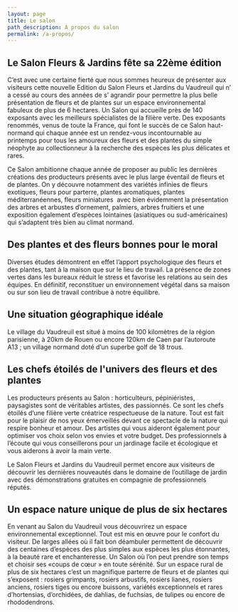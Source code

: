 ```yaml
---
layout: page
title: Le salon
path_description: À propos du salon
permalink: /a-propos/
---
```



## Le Salon Fleurs & Jardins fête sa 22ème édition

C’est avec une certaine fierté que nous sommes heureux de présenter aux visiteurs cette nouvelle Edition  du Salon Fleurs et Jardins du Vaudreuil qui n’ a cessé au cours des années de s’ agrandir  pour permettre la plus belle présentation de fleurs et de plantes sur un espace environnemental fabuleux de plus de 6 hectares. Un Salon qui accueille près de 140 exposants avec les meilleurs spécialistes de la filière verte. Des exposants renommés, venus de toute la France, qui font le succès de ce Salon haut-normand qui chaque année est un rendez-vous incontournable au printemps pour tous les amoureux des fleurs et des plantes du simple néophyte au collectionneur à la recherche des espèces les plus délicates et rares. 

Ce Salon ambitionne chaque année de proposer au public les dernières créations des producteurs présents avec le plus large éventail de fleurs et de plantes. On y découvre notamment des variétés infinies de fleurs exotiques, fleurs pour parterre, plantes aromatiques, plantes méditerranéennes,  fleurs miniatures  avec bien évidemment la présentation des arbres et arbustes d’ornement, palmiers, arbres fruitiers et une exposition également d’espèces lointaines (asiatiques ou sud-américaines) qui s’adaptent très bien au climat normand.


## Des plantes et des fleurs bonnes pour le moral

Diverses études démontrent en effet l’apport psychologique des fleurs et des plantes, tant à la maison que sur le lieu de travail. La présence de zones vertes dans les bureaux réduit le stress et favorise les relations au sein des équipes. En définitif, reconstituer un environnement végétal dans sa maison ou sur son lieu de travail contribue à notre équilibre.


## Une situation géographique idéale

Le village du Vaudreuil est situé  à moins de 100 kilomètres de la région parisienne, à 20km de Rouen ou encore 120km de Caen par l’autoroute A13 ; un village normand doté d’un superbe golf de 18 trous.


## Les chefs étoilés de l'univers des fleurs et des plantes

Les producteurs présents au Salon : horticulteurs, pépiniéristes, paysagistes sont de véritables artistes, des passionnés. Ce sont les chefs étoilés d’une filière verte créatrice respectueuse de la nature. Tout est fait pour le plaisir de nos yeux émerveillés devant ce spectacle de la nature qui respire bonheur et amour. Des artistes qui vous aideront également pour optimiser vos choix selon vos envies et votre budget. Des professionnels à l’écoute qui vous conseillerons pour un jardinage facile et écologique et vous aiderons à avoir la main verte.

Le Salon Fleurs et Jardins du Vaudreuil permet encore aux visiteurs de découvrir  les dernières nouveautés dans le domaine de l’outillage de jardin avec des démonstrations gratuites en compagnie de professionnels réputés.


## Un espace nature unique de plus de six hectares

En venant au Salon du Vaudreuil vous découvrirez un espace environnemental exceptionnel. Tout est mis en œuvre pour le confort du visiteur. De larges allées où il fait bon déambuler permettent de découvrir des centaines d’espèces des plus simples aux espèces les plus étonnantes, à la beauté rare et enchanteresse. Un Salon où l’on peut prendre son temps et choisir  ses «coups de cœur » en toute sérénité.  Sur un espace rural de plus de six hectares c’est un magnifique parterre de fleurs et de plantes qui s’exposent : rosiers grimpants, rosiers arbustifs, rosiers lianes, rosiers anciens, rosiers tiges ou encore buissons, variétés exceptionnels et rares d’hortensias, d’orchidées, de dahlias,  de fuchsias, de tulipes ou encore de rhododendrons.
